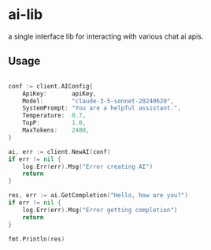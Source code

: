 # ai-lib

a single interface lib for interacting with various chat ai apis.

## Usage

```go

conf := client.AIConfig{
    ApiKey:       apiKey,
    Model:        "claude-3-5-sonnet-20240620",
    SystemPrompt: "You are a helpful assistant.",
    Temperature:  0.7,
    TopP:         1.0,
    MaxTokens:    2480,
}

ai, err := client.NewAI(conf)
if err != nil {
    log.Err(err).Msg("Error creating AI")
    return
}

res, err := ai.GetCompletion("Hello, how are you?")
if err != nil {
    log.Err(err).Msg("Error getting completion")
    return
}

fmt.Println(res)

```
